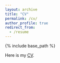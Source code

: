```yaml
---
layout: archive
title: "CV"
permalink: /cv/
author_profile: true
redirect_from:
  - /resume
---
```


{% include base_path %}

Here is my [CV](<https://trvkdb.github.io/files/TVH vita.pdf>).
<object data="<{{ site.url }}{{ site.baseurl }}/files/TVH vita.pdf>" width="1000" height="1000" type="application/pdf"></object>

